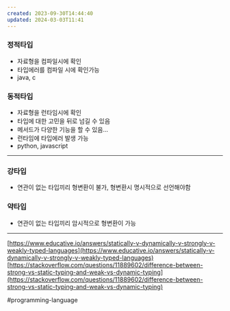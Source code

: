 ```yaml
---
created: 2023-09-30T14:44:40
updated: 2024-03-03T11:41
---
```

### 정적타입
- 자료형을 컴파일시에 확인
- 타입에러를 컴파일 시에 확인가능
- java, c

### 동적타입
- 자료형을 런타임시에 확인
- 타입에 대한 고민을 뒤로 넘길 수 있음
- 메서드가 다양한 기능을 할 수 있음...
- 런타임에 타입에러 발생 가능
- python, javascript

---

### 강타입
- 연관이 없는 타입끼리 형변환이 불가, 형변환시 명시적으로 선언해야함

### 약타입
- 연관이 없는 타입끼리 암시적으로 형변환이 가능

---

[https://www.educative.io/answers/statically-v-dynamically-v-strongly-v-weakly-typed-languages](https://www.educative.io/answers/statically-v-dynamically-v-strongly-v-weakly-typed-languages)  
[https://stackoverflow.com/questions/11889602/difference-between-strong-vs-static-typing-and-weak-vs-dynamic-typing](https://stackoverflow.com/questions/11889602/difference-between-strong-vs-static-typing-and-weak-vs-dynamic-typing)

#programming-language
